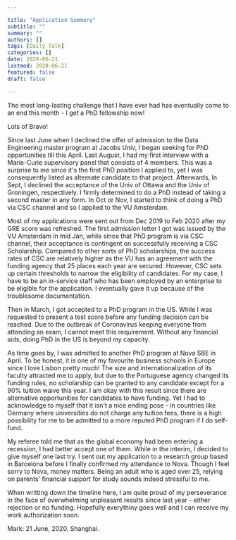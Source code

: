 ```yaml
---

title: "Application Summary"
subtitle: ""
summary: ""
authors: []
tags: [Daily Talk]
categories: []
date: 2020-06-21
lastmod: 2020-06-21
featured: false
draft: false

---
```


The most long-lasting challenge that I have ever had has eventually come to an end this month - I get a PhD fellowship now! 

Lots of Bravo!

Since last June when I declined the offer of admission to the Data Engineering master program at Jacobs Univ, I began seeking for PhD opportunities till this April.  Last August, I had my first interview with a Marie-Curie supervisory panel that consists of 4 members. This was a surprise to me since it's the first PhD position I applied to, yet I was consequently listed as alternate candidate to that project. Afterwards, In Sept, I declined the acceptance of the Univ of Ottawa and the Univ of Groningen, respectively. I firmly determined to do a PhD instead of taking a second master in any form. In Oct or Nov, I started to think of doing a PhD via CSC channel and so I applied to the VU Amsterdam. 

Most of my applications were sent out from Dec 2019 to Feb 2020 after my GRE score was refreshed. The first admission letter I got was issued by the VU Amsterdam in mid Jan, while since that PhD program is via CSC channel, their acceptance is contingent on successfully receiving a CSC Scholarship. Compared to other sorts of PhD scholarships, the success rates of CSC are relatively higher as the VU has an agreement with the funding agency that 25 places each year are secured. However, CSC sets up certain thresholds to narrow the eligibility of candidates. For my case, I have to be an in-service staff who has been employed by an enterprise to be eligible for the application. I eventually gave it up because of the troublesome documentation.

Then in March, I got accepted to a PhD program in the US. While I was requested to present a test score before any funding decision can be reached. Due to the outbreak of Coronavirus keeping everyone from attending an exam, I cannot meet this requirement. Without any financial aids, doing PhD in the US is beyond my capacity.

As time goes by, I was admitted to another PhD program at Nova SBE in April. To be honest, it is one of my favourite business schools in Europe since I love Lisbon pretty much! The size and internationalization of its faculty attracted me to apply, but due to the Portuguese agency changed its funding rules, no scholarship can be granted to any candidate except for a 90% tuition waive this year. I am okay with this result since there are alternative opportunities for candidates to have funding. Yet I had to acknowledge to myself that it isn't a nice ending pose - in countries like Germany where universities do not charge any tuition fees, there is a high possibility for me to be admitted to a more reputed PhD program if I do self-fund. 

My referee told me that as the global economy had been entering a recession, I had better accept one of them. While in the interim, I decided to give myself one last try. I sent out my application to a research group based in Barcelona before I finally confirmed my attendance to Nova. Though I feel sorry to Nova, money matters. Being an adult who is aged over 25, relying on parents' financial support for study sounds indeed stressful to me. 

When writting down the timeline here, I am quite proud of my perseverance in the face of overwhelming unpleasant results since last year - either rejection or no funding. Hopefully everythiny goes well and I can receive my work authorization soon.



Mark: 21 June, 2020. Shanghai.




